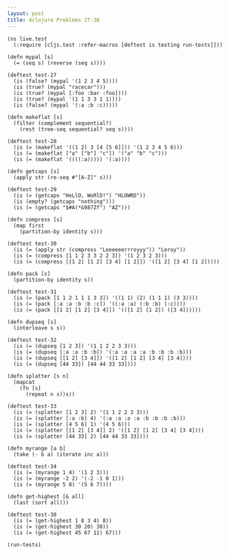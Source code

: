 ```yaml
---
layout: post
title: 4clojure Problems 27-38
---
```


<pre><code class="language-klipse">(ns live.test
  (:require [cljs.test :refer-macros [deftest is testing run-tests]]))
  
(defn mypal [s]
  (= (seq s) (reverse (seq s))))

(deftest test-27
  (is (false? (mypal '(1 2 3 4 5))))
  (is (true? (mypal "racecar")))
  (is (true? (mypal [:foo :bar :foo])))
  (is (true? (mypal '(1 1 3 3 1 1))))
  (is (false? (mypal '(:a :b :c)))))

(defn makeflat [s]
  (filter (complement sequential?)
    (rest (tree-seq sequential? seq s))))

(deftest test-28
  (is (= (makeflat '((1 2) 3 [4 [5 6]])) '(1 2 3 4 5 6)))
  (is (= (makeflat ["a" ["b"] "c"]) '("a" "b" "c")))
  (is (= (makeflat '((((:a))))) '(:a))))

(defn getcaps [s]
  (apply str (re-seq #"[A-Z]" s)))

(deftest test-29
  (is (= (getcaps "HeLlO, WoRlD!") "HLOWRD"))
  (is (empty? (getcaps "nothing")))
  (is (= (getcaps "$#A(*&987Zf") "AZ")))

(defn compress [s]
  (map first
    (partition-by identity s)))

(deftest test-30
  (is (= (apply str (compress "Leeeeeerrroyyy")) "Leroy"))
  (is (= (compress [1 1 2 3 3 2 2 3]) '(1 2 3 2 3)))
  (is (= (compress [[1 2] [1 2] [3 4] [1 2]]) '([1 2] [3 4] [1 2]))))
  
(defn pack [s]
  (partition-by identity s))

(deftest test-31
  (is (= (pack [1 1 2 1 1 1 3 3]) '((1 1) (2) (1 1 1) (3 3))))
  (is (= (pack [:a :a :b :b :c]) '((:a :a) (:b :b) (:c))))
  (is (= (pack [[1 2] [1 2] [3 4]]) '(([1 2] [1 2]) ([3 4])))))
  
(defn dupseq [s]
  (interleave s s))

(deftest test-32
  (is (= (dupseq [1 2 3]) '(1 1 2 2 3 3)))
  (is (= (dupseq [:a :a :b :b]) '(:a :a :a :a :b :b :b :b)))
  (is (= (dupseq [[1 2] [3 4]]) '([1 2] [1 2] [3 4] [3 4])))
  (is (= (dupseq [44 33]) [44 44 33 33])))
  
(defn splatter [s n]
  (mapcat
    (fn [s]
      (repeat n s))s))

(deftest test-33
  (is (= (splatter [1 2 3] 2) '(1 1 2 2 3 3)))
  (is (= (splatter [:a :b] 4) '(:a :a :a :a :b :b :b :b)))
  (is (= (splatter [4 5 6] 1) '(4 5 6)))
  (is (= (splatter [[1 2] [3 4]] 2) '([1 2] [1 2] [3 4] [3 4])))
  (is (= (splatter [44 33] 2) [44 44 33 33])))
  
(defn myrange [a b]
  (take (- b a) (iterate inc a)))

(deftest test-34
  (is (= (myrange 1 4) '(1 2 3)))
  (is (= (myrange -2 2) '(-2 -1 0 1)))
  (is (= (myrange 5 8) '(5 6 7))))
  
(defn get-highest [& all]
  (last (sort all)))

(deftest test-38
  (is (= (get-highest 1 8 3 4) 8))
  (is (= (get-highest 30 20) 30))
  (is (= (get-highest 45 67 11) 67)))

(run-tests)
</code></pre>
